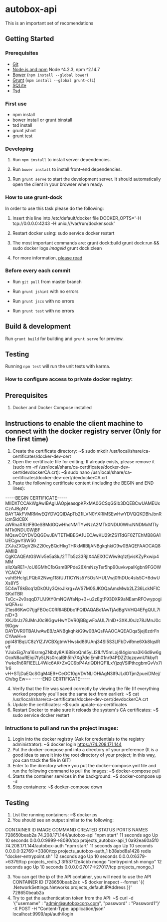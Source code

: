 # autobox-api
This is an important set of recomendations

## Getting Started

### Prerequisites

- [Git](https://git-scm.com/)
- [Node.js and npm](nodejs.org) Node ^4.2.3, npm ^2.14.7
- [Bower](bower.io) (`npm install --global bower`)
- [Grunt](http://gruntjs.com/) (`npm install --global grunt-cli`)
- [SQLite](https://www.sqlite.org/quickstart.html)
- [Tsd](https://github.com/DefinitelyTyped/tsd)

### First use

- npm install
- bower install or grunt binstall
- tsd install
- grunt jshint
- grunt test


### Developing

1. Run `npm install` to install server dependencies.

2. Run `bower install` to install front-end dependencies.

3. Run `grunt serve` to start the development server. It should automatically open the client in your browser when ready.

### How to use grunt-dock

In order to use this task please do the following:

1. Insert this line into /etc/default/docker file
DOCKER_OPTS='-H tcp://0.0.0.0:4243 -H unix:///var/run/docker.sock'

2. Restart docker using:
sudo service docker restart

3. The most important commands are:
grunt dock:build
grunt dock:run && sudo docker logs _imageid_
grunt dock:clean

4. For more information, [please read](https://github.com/JoTrdl/grunt-dock)

### Before every each commit

- Run `git pull` from master branch

- Run `grunt jshint` with no errors

- Run `grunt jscs` with no errors

- Run `grunt test` with no errors

## Build & development

Run `grunt build` for building and `grunt serve` for preview.

## Testing

Running `npm test` will run the unit tests with karma.

### How to configure access to private docker registry:

## Prerequisites
1. Docker and Docker Compose installed

## Instructions to enable the client machine to connect with the docker registry server (Only for the first time)
1. Create the certificate directory:
    ~$ sudo mkdir /usr/local/share/ca-certificates/docker-dev-cert 
2. Open the certificate file for editing; If already exists, please remove it (sudo rm -rf /usr/local/share/ca-certificates/docker-dev-cert/devdockerCA.crt):
    ~$ sudo nano /usr/local/share/ca-certificates/docker-dev-cert/devdockerCA.crt
3. Paste the following certificate content (including the BEGIN and END lines):

-----BEGIN CERTIFICATE-----
MIIDXTCCAkWgAwIBAgIJAOpjeasqpKPxMA0GCSqGSIb3DQEBCwUAMEUxCzAJBgNV
BAYTAkFVMRMwEQYDVQQIDApTb21lLVN0YXRlMSEwHwYDVQQKDBhJbnRlcm5ldCBX
aWRnaXRzIFB0eSBMdGQwHhcNMTYwNzA2MTk0NDU0WhcNNDMxMTIyMTk0NDU0WjBF
MQswCQYDVQQGEwJBVTETMBEGA1UECAwKU29tZS1TdGF0ZTEhMB8GA1UECgwYSW50
ZXJuZXQgV2lkZ2l0cyBQdHkgTHRkMIIBIjANBgkqhkiG9w0BAQEFAAOCAQ8AMIIB
CgKCAQEAtGSWiv5e5aSlu/2TTb5z33RjIX4AElXfCWiw9q1zfjvisKZyPxwip4MM
slIzXaRE1+/oU8GMhC1bGsmBPPde26XmNzyTer5hp90uvkvpalKgbn9FGOWYCACW
vuht5HcIgLPQbX2Nwg118tUJTlCYNs5Y5OsN+ULVwj0fhDUc4sls5C+8dwUXs8Y5
5C4wT8kBcq1zDkOUy3Q/oJIkrg+AVS7M0SJKOQaAmxMwb2LZ36LckNFICSKxlTBR
TsCc+2v0sqqD7U/J9tY0mNQWfaNp+3+u2zEgtF93DXR9aNEamRFOwypogiwQFA+u
Z1es66KwO7tjgFBOoC0RRl4BDbc1FQIDAQABo1AwTjAdBgNVHQ4EFgQUL7InlD+3
XKJ0rJz78JMnJ0c9lGgwHwYDVR0jBBgwFoAUL7InlD+3XKJ0rJz78JMnJ0c9lGgw
DAYDVR0TBAUwAwEB/zANBgkqhkiG9w0BAQsFAAOCAQEADqa5jej6zdrFnCYAwH+e
ppl481BqUC8zYlZJVCBXgtmVHwskd86UAnj34SI5S3LlFbDviRme6Xk8IqslRvlf
YJuixEig7na16srmgZNbdy8AI688roQmI5yLI2ILfV5mLxj4l4gioma3Ki6d9w6g
OcxN8auREiqi7fy5LNs0rcaIBh5Ih7Xg7deiEmih01nr94PDZZtlqzqwnU1kbyft
Ywko1h6RFIEELL4Wic6AK+ZvQC9bP4ArlQDHQF1LxYjzqVSIPthcgbmGvVx7i1r6
vH+STjDaEQcSGgM4E9+CeGC10gVDVNLlOHiAgN3lf9JLdOTjm2pueiDMej/Ch/bg
Ew==
-----END CERTIFICATE-----

4. Verify that the file was saved correctly by viewing the file (If everything worked properly you'll see the same text from earlier):
    ~$ cat /usr/local/share/ca-certificates/docker-dev-cert/devdockerCA.crt
5. Update the certificates:
    ~$ sudo update-ca-certificates
6. Restart Docker to make sure it reloads the system's CA certificates:
    ~$ sudo service docker restart

### Intructions to pull and run the project images:
1. Login into the docker registry (Ask for credentials to the registry administrator):
    ~$ docker login https://74.208.171.144
2. Put the docker-compose.yml into a directory of your preference (It is a good idea to save it into the root directory of your project; in this way, you can track the file in GIT)   
3. Enter to the directory where you put the docker-compose.yml file and run the following command to pull the images:
    ~$ docker-compose pull
4. Starts the container services in the background:
    ~$ docker-compose up -d 
5. Stop containers: 
    ~$ docker-compose down

## Testing
1. List the running containers:
    ~$ docker ps
2. You should see an output similar to the following:

CONTAINER ID        IMAGE                         COMMAND                  CREATED             STATUS              PORTS                      NAMES
728650beab2a        74.208.171.144/autobox-api    "npm start"              11 seconds ago      Up 10 seconds       0.0.0.0:9999->8080/tcp     projects_autobox-api_1
0a92ea60a5f0        74.208.171.144/autobox-auth   "npm start"              11 seconds ago      Up 10 seconds       0.0.0.0:32769->3380/tcp    projects_autobox-auth_1
b38abd8a1428        redis                         "docker-entrypoint.sh"   12 seconds ago      Up 10 seconds       0.0.0.0:6379->6379/tcp     projects_redis_1
3f537f2e4cbb        mongo                         "/entrypoint.sh mongo"   12 seconds ago      Up 10 seconds       0.0.0.0:27017->27017/tcp   projects_mongo_1

3. You can get the ip of the API container, you will need to use the API CONTAINER ID (728650beab2a):
    ~$ docker inspect --format '{{ .NetworkSettings.Networks.projects_default.IPAddress }}' 728650beab2a
4. Try to get the authentication token from the API:
    ~$ curl -d '{"username" : "admin@autoboxcorp.com", "password" : "Password1"}' -X POST -H "Content-Type: application/json" localhost:9999/api/auth/login
